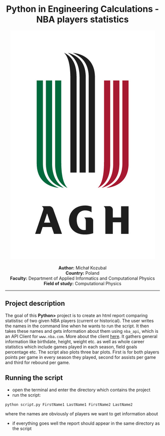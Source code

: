 # <div align="center"> Python in Engineering Calculations - NBA players statistics</div>
  <div align="center"><img src = "img/agh.jpg"> </div>
  <div align="center">
  <br><b>Author:</b> Michał Kozubal
  <br><b>Country:</b> Poland
  <br><b>Faculty:</b> Department of Applied Informatics and Computational Physics
  <br><b>Field of study:</b> Computational Physics
</div >

___

## Project description

The goal of this <b>Python></b> project is to create an html report comparing statistisc of two given NBA players (current or historical). The user writes the names in the command line when he wants to run the script. It then takes these names and gets information about them using `nba_api`, which is an API Client for `www.nba.com`. More about the client [here](https://github.com/swar/nba_api/blob/master/README.md). It gathers general information like birthdate, height, weight etc. as well as whole career statistics which include games played in each season, field goals percentage etc. The script also plots three bar plots. First is for both players points per game in every season they played, second for assists per game and third for rebound per game.

## Running the script

- open the terminal and enter the directory which contains the project
- run the script:
```console
python script.py FirstName1 LastName1 FirstName2 LastName2
```
where the names are obviously of players we want to get information about
- if everything goes well the report should appear in the same directory as the script




